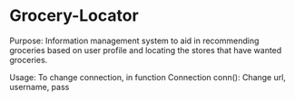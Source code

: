 # Grocery-Locator

Purpose:
Information management system to aid in recommending groceries based on user profile and locating the stores that have wanted groceries. 

Usage:
To change connection, in function Connection conn(): Change url, username, pass
